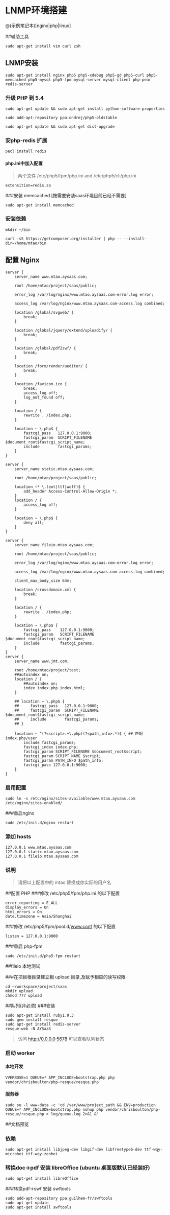 # LNMP环境搭建


@(示例笔记本)[nginx|php|linux]

##辅助工具
```
sudo apt-get install vim curl zsh
```

## LNMP安装
```shell
sudo apt-get install nginx php5 php5-xdebug php5-gd php5-curl php5-memcached php5-mysql php5-fpm mysql-server mysql-client php-pear redis-server

```

### 升级 PHP 到 5.4
```shell
sudo apt-get update && sudo apt-get install python-software-properties

sudo add-apt-repository ppa:ondrej/php5-oldstable

sudo apt-get update && sudo apt-get dist-upgrade
```
### 安php-redis 扩展
```
pecl install redis
```
#### php.ini中加入配置

>两个文件 /etc/php5/fpm/php.ini and /etc/php5/cli/php.ini

```
extensition=redis.so
```

###安装 memcached [按需要安装saas环境目前已经不需要]
```shell
sudo apt-get install memcached
```




### 安装依赖
```shell
mkdir ~/bin

curl -sS https://getcomposer.org/installer | php -- --install-dir=/home/mtao/bin
```

## 配置 Nginx

```nginx
server {
    server_name www.mtao.aysaas.com;

    root /home/mtao/project/saas/public;

    error_log /var/log/nginx/www.mtao.aysaas.com-error.log error;

    access_log /var/log/nginx/www.mtao.aysaas.com-access.log combined;

    location /global/svgweb/ {
        break;
    }
    
    location /global/jquery/extend/uploadify/ {
        break;
    }

    location /global/pdf2swf/ {
        break;
    }

    location /form/render/ueditor/ {
        break;
    }

    location /favicon.ico {
        break;
        access_log off;
        log_not_found off;
    }

    location / {
        rewrite . /index.php;
    }

    location ~ \.php$ {
        fastcgi_pass   127.0.0.1:9000;
        fastcgi_param  SCRIPT_FILENAME  $document_root$fastcgi_script_name;
        include        fastcgi_params;
    }
}

server {
    server_name static.mtao.aysaas.com;

    root /home/mtao/project/saas/public;
    
    location ~* \.(eot|ttf|woff)$ { 
        add_header Access-Control-Allow-Origin *; 
    }
    location / {
        access_log off;
    }

    location ~ \.php$ {
        deny all;
    }
}

server {
    server_name fileio.mtao.aysaas.com;

    root /home/mtao/project/saas/public;

    error_log /var/log/nginx/www.mtao.aysaas.com-error.log error;

    access_log /var/log/nginx/www.mtao.aysaas.com-access.log combined;

    client_max_body_size 64m;

    location /crossdomain.xml {
        break;
    }

    location / {
        rewrite . /index.php;
    }

    location ~ \.php$ {
        fastcgi_pass    127.0.0.1:9000;
        fastcgi_param   SCRIPT_FILENAME $document_root$fastcgi_script_name;
        include         fastcgi_params;
    }
}
server {
    server_name www.jmt.com;

    root /home/mtao/project/test;
    ##autoindex on;
    location / {
        ##autoindex on;
        index index.php index.html;
    }

    ## location ~ \.php$ {
    ##     fastcgi_pass   127.0.0.1:9000;
    ##     fastcgi_param  SCRIPT_FILENAME  $document_root$fastcgi_script_name;
    ##     include        fastcgi_params;
    ## }
    
    location ~ ^(?<script>.+\.php)(?<path_info>.*)$ { ## 匹配  index.php/user
        include fastcgi_params;
        fastcgi_index index.php;
        fastcgi_param SCRIPT_FILENAME $document_root$script;
        fastcgi_param SCRIPT_NAME $script;
        fastcgi_param PATH_INFO $path_info;
        fastcgi_pass 127.0.0.1:9000;
    }
}
```
### 启用配置

```shell
sudo ln -s /etc/nginx/sites-available/www.mtao.aysaas.com /etc/nginx/sites-enabled/
```

###重启nginx
```shell
sudo /etc/init.d/nginx restart
```
### 添加 hosts
```shell
127.0.0.1 www.mtao.aysaas.com
127.0.0.1 static.mtao.aysaas.com
127.0.0.1 fileio.mtao.aysaas.com
```
### 说明

> 请把以上配置中的 mtao 替换成你实际的用户名

##配置 PHP
###修改 /etc/php5/fpm/php.ini 的以下配置
```
error_reporting = E_ALL
display_errors = On
html_errors = On
date.timezone = Asia/Shanghai
```
###修改 /etc/php5/fpm/pool.d/www.conf 的以下配置
```
listen = 127.0.0.1:9000

```
###重启 php-fpm
```
sudo /etc/init.d/php5-fpm restart
```

##fileio 本地测试

###在项目根目录建立相 upload 目录,及赋予相应的读写权限
```shell
cd ~/workspace/project/saas
mkdir upload
chmod 777 upload
```

##队列(非必须)
###安装 
```
sudo apt-get install ruby1.9.3
sudo gem install resque
sudo apt-get install redis-server
resque-web -N AYSaaS
```
>访问 http://0.0.0.0:5678 可以查看队列状态

### 启动 worker
#### 本地开发 
```
VVERBOSE=1 QUEUE=* APP_INCLUDE=bootstrap.php php vendor/chrisboulton/php-resque/resque.php

```
#### 服务器
```
sudo su -l www-data -c 'cd /var/www/project_path && ENV=production QUEUE=* APP_INCLUDE=bootstrap.php nohup php vendor/chrisboulton/php-resque/resque.php > log/queue.log 2>&1 &'
```

##文档预览
### 依赖
```
sudo apt-get install libjpeg-dev libgif-dev libfreetype6-dev ttf-wqy-microhei ttf-wqy-zenhei

```
### 转换doc->pdf 安装 libreOffice (ubuntu 桌面版默认已经装好)

```
sudo apt-get install libreOffice
```
###转换pdf->swf  安装 swftools
```
sudo add-apt-repository ppa:guilhem-fr/swftools
sudo apt-get update
sudo apt-get install swftools
```
